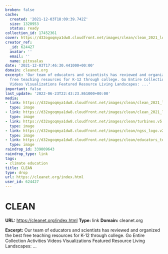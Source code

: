 ```yaml
---
broken: false
cache:
  created: '2021-12-03T18:09:39.742Z'
  size: 1320953
  status: ready
collection_id: 17452361
cover: https://d32ogoqmya1dw8.cloudfront.net/images/clean/clean_2021_logo.png_crops/654f30e47abe3db19a30669fa422f31f.png
creator_ref:
  _id: 624427
  avatar: ''
  email: ''
  name: pitosalas
date: '2021-12-03T17:46:30.441000+00:00'
domain: cleanet.org
excerpt: 'Our team of educators and scientists has reviewed and organized the best
  free teaching resources for K-12 through college. Go Entire Collection Activities
  Videos Visualizations Featured Resource Living Landscapes: ...'
important: false
last_update: '2022-06-23T22:43:23.861000+00:00'
media:
- link: https://d32ogoqmya1dw8.cloudfront.net/images/clean/clean_2021_logo.png_crops/654f30e47abe3db19a30669fa422f31f.png
  type: image
- link: https://d32ogoqmya1dw8.cloudfront.net/images/clean/clean_2021_logo.png
  type: image
- link: https://d32ogoqmya1dw8.cloudfront.net/images/clean/turbines.v5.png
  type: image
- link: https://d32ogoqmya1dw8.cloudfront.net/images/clean/ngss_logo.v2.png
  type: image
- link: https://d32ogoqmya1dw8.cloudfront.net/images/clean/educators_toolbox.v5.png
  type: image
raindrop_id: 339009643
raindrop_type: link
tags:
- climate education
title: CLEAN
type: drop
url: https://cleanet.org/index.html
user_id: 624427
---
```


# CLEAN

**URL:** https://cleanet.org/index.html
**Type:** link
**Domain:** cleanet.org

**Excerpt:** Our team of educators and scientists has reviewed and organized the best free teaching resources for K-12 through college. Go Entire Collection Activities Videos Visualizations Featured Resource Living Landscapes: ...
